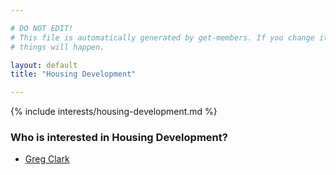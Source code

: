 ```yaml
---

# DO NOT EDIT!
# This file is automatically generated by get-members. If you change it, bad
# things will happen.

layout: default
title: "Housing Development"

---
```


{% include interests/housing-development.md %}

### Who is interested in Housing Development?


* [Greg Clark](/members/greg-clark.html)
